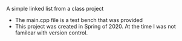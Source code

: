 A simple linked list from a class project
- The main.cpp file is a test bench that was provided
- This project was created in Spring of 2020.  At the time I was not familear with version control.
